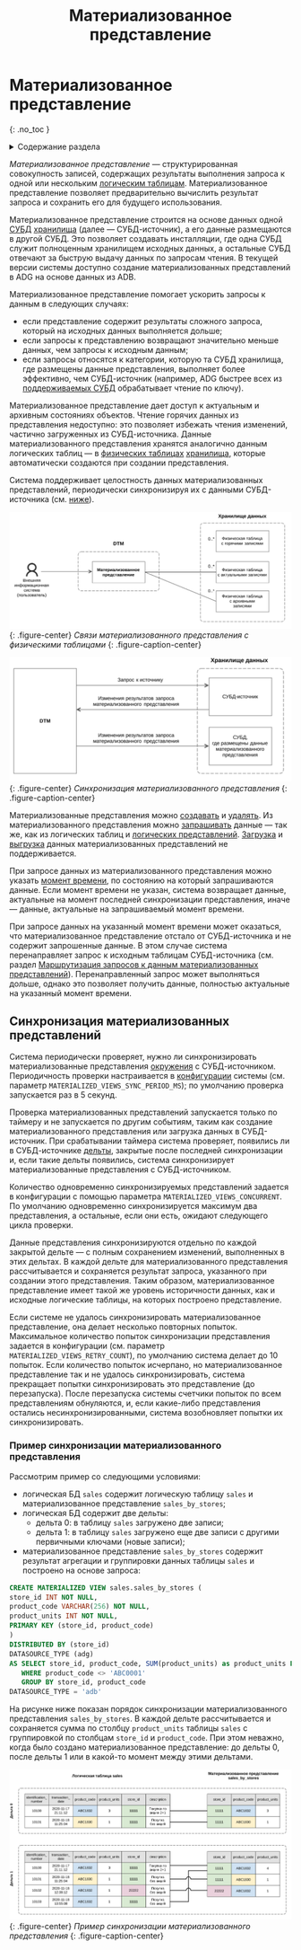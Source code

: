 ﻿---
layout: default
title: Материализованное представление
nav_order: 6
parent: Основные понятия
grand_parent: Обзор понятий, компонентов и связей
has_children: false
has_toc: false
---

# Материализованное представление
{: .no_toc }

<details markdown="block">
  <summary>
    Содержание раздела
  </summary>
  {: .text-delta }
1. TOC
{:toc}
</details>

_Материализованное представление_ — структурированная совокупность записей, содержащих результаты выполнения запроса
к одной или нескольким [логическим таблицам](../Логическая_таблица/Логическая_таблица.md). Материализованное 
представление позволяет предварительно вычислить результат запроса и сохранить его для будущего использования.

Материализованное представление строится на основе данных одной [СУБД](../../../Введение/Поддерживаемые_СУБД_хранилища/Поддерживаемые_СУБД_хранилища.md) 
[хранилища](../Хранилище_данных/Хранилище_данных.md) (далее — СУБД-источник), а его данные размещаются в другой СУБД. 
Это позволяет создавать инсталляции, где одна СУБД служит полноценным хранилищем исходных данных, а остальные СУБД 
отвечают за быструю выдачу данных по запросам чтения. В текущей версии системы доступно создание материализованных 
представлений в ADG на основе данных из ADB.

Материализованное представление помогает ускорить запросы к данным в следующих случаях:
* если представление содержит результаты сложного запроса, который на исходных данных выполняется дольше; 
* если запросы к представлению возвращают значительно меньше данных, чем запросы к исходным данным;
* если запросы относятся к категории, которую та СУБД хранилища, где размещены данные представления, выполняет более 
  эффективно, чем СУБД-источник (например, ADG быстрее всех из [поддерживаемых СУБД](../../../Введение/Поддерживаемые_СУБД_хранилища/Поддерживаемые_СУБД_хранилища.md)
  обрабатывает чтение по ключу).
  
Материализованное представление дает доступ к актуальным и архивным состояниях объектов. Чтение горячих 
данных из представления недоступно: это позволяет избежать чтения изменений, частично загруженных из СУБД-источника. 
Данные материализованного представления хранятся аналогично данным логических таблиц — в [физических таблицах](../Физическая_таблица/Физическая_таблица.md)
[хранилища](../Хранилище_данных/Хранилище_данных.md), которые автоматически создаются при создании представления.

Система поддерживает целостность данных материализованных представлений, периодически синхронизируя их с
данными СУБД-источника (см. [ниже](#синхронизация-материализованных-представлений)).

![](Материализованное_представление.svg)
{: .figure-center}
*Связи материализованного представления с физическими таблицами*
{: .figure-caption-center}

![](Синхронизация.svg)
{: .figure-center}
*Синхронизация материализованного представления*
{: .figure-caption-center}

Материализованные представления можно [создавать](../../../Работа_с_системой/Управление_схемой_данных/Создание_материализованного_представления/Создание_материализованного_представления.md)
и [удалять](../../../Работа_с_системой/Управление_схемой_данных/Удаление_материализованного_представления/Удаление_материализованного_представления.md).
Из материализованного представления можно [запрашивать](../../../Работа_с_системой/Запрос_данных/Запрос_данных.md) 
данные — так же, как из логических таблиц и [логических представлений](../Логическое_представление/Логическое_представление.md). 
[Загрузка](../../../Работа_с_системой/Загрузка_данных/Загрузка_данных.md) и [выгрузка](../../../Работа_с_системой/Выгрузка_данных/Выгрузка_данных.md) 
данных материализованных представлений не поддерживается.

При запросе данных из материализованного представления можно указать [момент времени](../../../Справочная_информация/Запросы_SQLplus/SELECT/SELECT.md#sect_for_system_time),
по состоянию на который запрашиваются данные. Если момент времени не указан, система возвращает данные, актуальные
на момент последней синхронизации представления, иначе — данные, актуальные на запрашиваемый момент времени. 

При запросе данных на указанный момент времени может оказаться, что материализованное представление отстало от 
СУБД-источника и не содержит запрошенные данные. В этом случае система перенаправляет запрос к исходным таблицам СУБД-источника
(см. раздел [Маршрутизация запросов к данным материализованных представлений](../../../Работа_с_системой/Запрос_данных/Маршрутизация_запросов_к_данным/Маршрутизация_запросов_к_данным.md#маршрутизация-запросов-к-данным-материализованных-представлений)).
Перенаправленный запрос может выполняться дольше, однако это позволяет получить данные, полностью актуальные 
на указанный момент времени.

## Синхронизация материализованных представлений

Система периодически проверяет, нужно ли синхронизировать материализованные представления [окружения](../Окружение/Окружение.md) 
с СУБД-источником. Периодичность проверки настраивается в [конфигурации](../../../Эксплуатация/Конфигурация/Конфигурация.md) 
системы (см. параметр `MATERIALIZED_VIEWS_SYNC_PERIOD_MS`); по умолчанию проверка запускается раз в 5 секунд.

Проверка материализованных представлений запускается только по таймеру и не запускается по другим событиям, таким 
как создание материализованного представления или загрузка данных в СУБД-источник. При срабатывании таймера система 
проверяет, появились ли в СУБД-источнике [дельты](../Дельта/Дельта.md), закрытые после последней синхронизации и, 
если такие дельты появились, система синхронизирует материализованные представления с СУБД-источником. 

Количество одновременно синхронизируемых представлений задается в конфигурации с помощью параметра 
`MATERIALIZED_VIEWS_CONCURRENT`. По умолчанию одновременно синхронизируется максимум два представления, а остальные, 
если они есть, ожидают следующего цикла проверки.

Данные представления синхронизируются отдельно по каждой закрытой дельте — с полным сохранением изменений, 
выполненных в этих дельтах. В каждой дельте для материализованного представления рассчитывается и сохраняется 
результат запроса, указанного при создании этого представления. Таким образом, материализованное представление 
имеет такой же уровень историчности данных, как и исходные логические таблицы, на которых построено представление.

Если системе не удалось синхронизировать материализованное представление, она делает несколько повторных попыток. 
Максимальное количество попыток синхронизации представления задается в конфигурации (см. параметр `MATERIALIZED_VIEWS_RETRY_COUNT`), 
по умолчанию система делает до 10 попыток. Если количество попыток исчерпано, но материализованное представление так и 
не удалось синхронизировать, система прекращает попытки синхронизировать это представление (до перезапуска). 
После перезапуска системы счетчики попыток по всем представлениям обнуляются, и, если какие-либо представления 
остались несинхронизированными, система возобновляет попытки их синхронизировать.

### Пример синхронизации материализованного представления

Рассмотрим пример со следующими условиями:
* логическая БД `sales` содержит логическую таблицу `sales` и материализованное представление `sales_by_stores`;
* логическая БД содержит две дельты:
  * дельта 0: в таблицу `sales` загружено две записи;
  * дельта 1: в таблицу `sales` загружено еще две записи с другими первичными ключами (новые записи);
* материализованное представление `sales_by_stores` содержит результат агрегации и группировки данных таблицы `sales` и 
построено на основе запроса:
```sql
CREATE MATERIALIZED VIEW sales.sales_by_stores (
store_id INT NOT NULL,
product_code VARCHAR(256) NOT NULL,
product_units INT NOT NULL,
PRIMARY KEY (store_id, product_code)
)
DISTRIBUTED BY (store_id)
DATASOURCE_TYPE (adg)
AS SELECT store_id, product_code, SUM(product_units) as product_units FROM sales.sales
   WHERE product_code <> 'ABC0001'
   GROUP BY store_id, product_code
DATASOURCE_TYPE = 'adb'
```

На рисунке ниже показан порядок синхронизации материализованного представления `sales_by_stores`. В каждой дельте
рассчитывается и сохраняется сумма по столбцу `product_units` таблицы `sales` с группировкой по столбцам `store_id` и 
`product_code`. При этом неважно, когда было создано материализованное представление: до дельты 0, после дельты 1 или 
в какой-то момент между этими дельтами.

![](Пример_синхронизации_представления.svg)
{: .figure-center}
*Пример синхронизации материализованного представления*
{: .figure-caption-center}